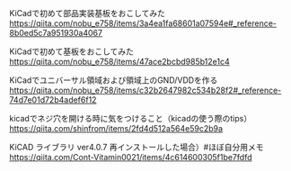 



KiCadで初めて部品実装基板をおこしてみた
https://qiita.com/nobu_e758/items/3a4ea1fa68601a07594e#_reference-8b0ed5c7a951930a4067

KiCadで初めて基板をおこしてみた
https://qiita.com/nobu_e758/items/47ace2bcbd985b12e1c4

KiCadでユニバーサル領域および領域上のGND/VDDを作る
https://qiita.com/nobu_e758/items/c32b2647982c534b28f2#_reference-74d7e01d72b4adef6f12

kicadでネジ穴を開ける時に気をつけること（kicadの使う際のtips）
https://qiita.com/shinfrom/items/2fd4d512a564e59c2b9a


KiCAD ライブラリ ver4.0.7 再インストールした場合）#ほぼ自分用メモ
https://qiita.com/Cont-Vitamin0021/items/4c614600305f1be7fdfd
